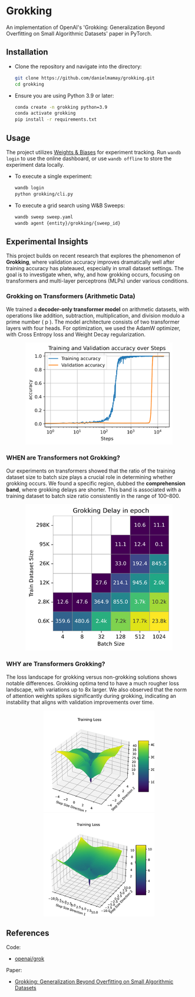 # Grokking

An implementation of OpenAI's 'Grokking: Generalization Beyond Overfitting on Small Algorithmic Datasets' paper in PyTorch.

## Installation

* Clone the repository and navigate into the directory:
    ```bash
    git clone https://github.com/danielmamay/grokking.git
    cd grokking
    ```
* Ensure you are using Python 3.9 or later:
    ```bash
    conda create -n grokking python=3.9
    conda activate grokking
    pip install -r requirements.txt
    ```

## Usage

The project utilizes [Weights & Biases](https://wandb.ai/site) for experiment tracking. Run `wandb login` to use the online dashboard, or use `wandb offline` to store the experiment data locally.

* To execute a single experiment:
    ```bash
    wandb login
    python grokking/cli.py
    ```

* To execute a grid search using W&B Sweeps:
    ```bash
    wandb sweep sweep.yaml
    wandb agent {entity}/grokking/{sweep_id}
    ```

## Experimental Insights

This project builds on recent research that explores the phenomenon of **Grokking**, where validation accuracy improves dramatically well after training accuracy has plateaued, especially in small dataset settings. The goal is to investigate when, why, and how grokking occurs, focusing on transformers and multi-layer perceptrons (MLPs) under various conditions.


### Grokking on Transformers (Arithmetic Data)

We trained a **decoder-only transformer model** on arithmetic datasets, with operations like addition, subtraction, multiplication, and division modulo a prime number \( p \). The model architecture consists of two transformer layers with four heads. For optimization, we used the AdamW optimizer, with Cross Entropy loss and Weight Decay regularization.

<p align="center">
  <img src="figures/accuracy_plot-1.png" alt="Transformer Accuracy and Loss" width="400" />
</p>

### WHEN are Transformers not Grokking?

Our experiments on transformers showed that the ratio of the training dataset size to batch size plays a crucial role in determining whether grokking occurs. We found a specific region, dubbed the **comprehension band**, where grokking delays are shorter. This band is associated with a training dataset to batch size ratio consistently in the range of 100–800.

<p align="center">
  <img src="figures/Grokking_Delay_BS_DataSize_epoch-1.png" alt="Comprehension Band" width="400" />
</p>

### WHY are Transformers Grokking?

The loss landscape for grokking versus non-grokking solutions shows notable differences. Grokking optima tend to have a much rougher loss landscape, with variations up to 8x larger. We also observed that the norm of attention weights spikes significantly during grokking, indicating an instability that aligns with validation improvements over time.

<p align="center">
  <img src="visualized_runs/742kf75w/Untitled.png" alt="Loss Landscape" width="300" />
  <img src="visualized_runs/efnutu2l/Untitled.png" alt="Loss Landscape" width="300" />
</p>

## References

Code:

* [openai/grok](https://github.com/openai/grok)

Paper:

* [Grokking: Generalization Beyond Overfitting on Small Algorithmic Datasets](https://arxiv.org/abs/2201.02177)
